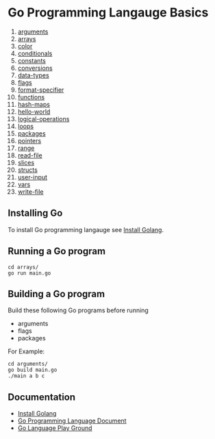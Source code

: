 # Go Programming Langauge Basics

1. [arguments](arguments/main.go)
1. [arrays](arrays/main.go)
1. [color](color/main.go)
1. [conditionals](conditionals/main.go)
1. [constants](constants/main.go)
1. [conversions](conversions/main.go)
1. [data-types](data-types/main.go)
1. [flags](flags/main.go)
1. [format-specifier](format-specifier/main.go)
1. [functions](functions/main.go)
1. [hash-maps](hash-maps/main.go)
1. [hello-world](hello-world/main.go)
1. [logical-operations](logical-operations/main.go)
1. [loops](loops/main.go)
1. [packages](packages/main.go)
1. [pointers](pointers/main.go)
1. [range](range/main.go)
1. [read-file](read-file/main.go)
1. [slices](slices/main.go)
1. [structs](structs/main.go)
1. [user-input](user-input/main.go)
1. [vars](vars/main.go)
1. [write-file](write-file/main.go)

## Installing Go 
To install Go programming langauge see [Install Golang](https://golang.org/doc/install).

## Running a Go program
```
cd arrays/
go run main.go 
```

## Building a Go program
Build these following Go programs before running 
- arguments
- flags
- packages

For Example:
```
cd arguments/
go build main.go
./main a b c   
```

## Documentation
- [Install Golang](https://golang.org/doc/install)
- [Go Programming Language Document](https://golang.org/doc/)
- [Go Language Play Ground](https://play.golang.org/)

